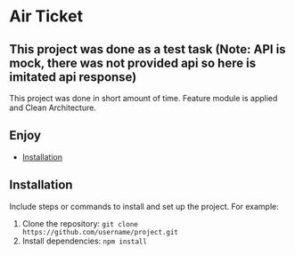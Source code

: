# Air Ticket 

## This project was done as a test task (Note: API is mock, there was not provided api so here is imitated api response)

This project was done in short amount of time. Feature module is applied and Clean Architecture.

## Enjoy

- [Installation](#installation)

## Installation

Include steps or commands to install and set up the project. For example:
1. Clone the repository: `git clone https://github.com/username/project.git`
2. Install dependencies: `npm install`
